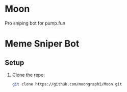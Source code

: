 # Moon
Pro sniping bot for pump.fun 
# Meme Sniper Bot


## Setup

1. Clone the repo:
   ```bash
   git clone https://github.com/moongraphi/Moon.git
